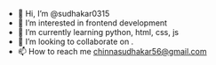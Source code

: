 - 👋 Hi, I’m @sudhakar0315
- 👀 I’m interested in frontend development 
- 🌱 I’m currently learning python, html, css, js
- 💞️ I’m looking to collaborate on .
- 📫 How to reach me chinnasudhakar56@gmail.com 

<!---
sudhakar0315/sudhakar0315 is a ✨ special ✨ repository because its `README.md` (this file) appears on your GitHub profile.
You can click the Preview link to take a look at your changes.
--->
